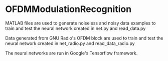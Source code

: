 # OFDMModulationRecognition

MATLAB files are used to generate noiseless and noisy data examples to train and test the neural network created in net.py and read_data.py

Data generated from GNU Radio's OFDM block are used to train and test the neural network created in net_radio.py and read_data_radio.py

The neural networks are run in Google's Tensorflow framework.
